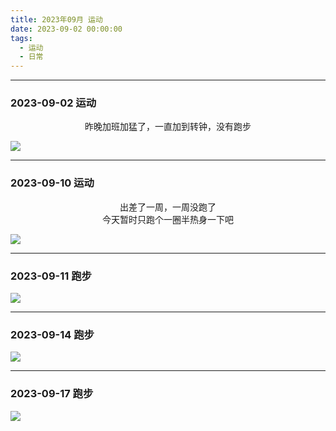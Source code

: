 ```yaml
---
title: 2023年09月 运动
date: 2023-09-02 00:00:00
tags: 
  - 运动
  - 日常
---
```


<link rel="stylesheet" href="/../css/base.css">
<link rel="stylesheet" href="/../css/center.css">
<link rel="stylesheet" href="/../css/images.css">

--- 

### 2023-09-02 运动



<center>昨晚加班加猛了，一直加到转钟，没有跑步</center>



<img class="half" src="/../images/exercise/2023-09-02.jpg"></img>


--- 

### 2023-09-10 运动



<center>出差了一周，一周没跑了</center>

<center>今天暂时只跑个一圈半热身一下吧</center>


<img class="half" src="/../images/exercise/2023-09-10.jpg"></img>


--- 

### 2023-09-11 跑步


<img class="half" src="/../images/exercise/2023-09-11.jpg"></img>



--- 

### 2023-09-14 跑步


<img class="half" src="/../images/exercise/2023-09-14.jpg"></img>



--- 

### 2023-09-17 跑步


<img class="half" src="/../images/exercise/2023-09-17.jpg"></img>


